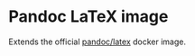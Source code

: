 # Pandoc LaTeX image

Extends the official [pandoc/latex] docker image.

[pandoc/latex]: https://hub.docker.com/r/pandoc/latex
